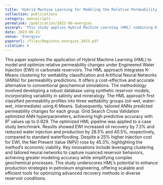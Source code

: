 ```yaml
---
title: 'Hybrid Machine Learning for Modeling the Relative Permeability Changes in Carbonate Reservoirs under Engineered Water Injection'
collection: publications
category: manuscripts
permalink: /publication/2023-06-energies
excerpt: 'This study applies Hybrid Machine Learning (HML) combining K-Means clustering and Artificial Neural Networks (ANNs) to model relative permeability changes during Engineered Water Injection (EWI) in carbonate reservoirs. The approach improved oil recovery by 7.3%, reduced water injection by 28%, and increased Net Present Value (NPV) by 45.3%, demonstrating its operational efficiency.'
date: 2023-06-21
venue: 'Energies'
paperurl: /files/Reginato_energies_2023.pdf
citation: #
---
```


This paper explores the application of Hybrid Machine Learning (HML) to model and optimize relative permeability changes under Engineered Water Injection (EWI) in carbonate reservoirs. The HML approach integrates K-Means clustering for wettability classification and Artificial Neural Networks (ANNs) for permeability predictions. It offers a cost-effective and accurate alternative to conventional geochemical simulations. The methodology involved developing a robust database using synthetic reservoir models, incorporating variability in salinity and mineralogy. The HML approach first classified permeability profiles into three wettability groups (oil-wet, water-wet, intermediate) using K-Means. Subsequently, tailored ANNs predicted permeability changes for each group. Grid Search Cross Validation optimized ANN hyperparameters, achieving high predictive accuracy with R² values up to 0.929. The optimized HML pipeline was applied to a case study benchmark. Results showed EWI increased oil recovery by 7.3% and reduced water injection and production by 28.5% and 40.5%, respectively, compared to standard waterflooding. Despite a 25% higher injection cost for EWI, the Net Present Value (NPV) rose by 45.3%, highlighting the method’s economic viability. Key innovations include leveraging clustering and tailored neural networks to capture nuanced reservoir behaviors, achieving greater modeling accuracy while simplifying complex geochemical processes. This study underscores HML’s potential to enhance production strategies in petroleum engineering, offering scalable and efficient tools for optimizing advanced recovery methods in diverse reservoir conditions.